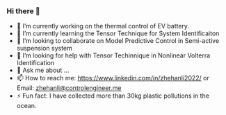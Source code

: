 ### Hi there 👋

- 🔭 I’m currently working on the thermal control of EV battery. 
- 🌱 I’m currently learning the Tensor Technique for System Identificaiton
- 👯 I’m looking to collaborate on Model Predictive Control in Semi-active suspension system
- 🤔 I’m looking for help with Tensor Techinnique in Nonlinear Volterra Identification
- 💬 Ask me about ...
- 📫 How to reach me: https://www.linkedin.com/in/zhehanli2022/
or Email: zhehanli@controlengineer.me
- ⚡ Fun fact: I have collected more than 30kg plastic pollutions in the ocean.
